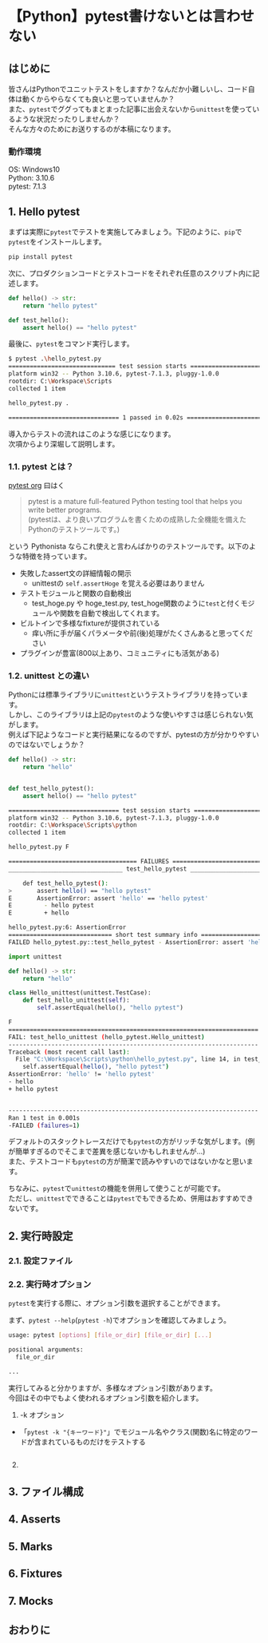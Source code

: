 # 【Python】pytest書けないとは言わせない

## はじめに

皆さんはPythonでユニットテストをしますか？なんだか小難しいし、コード自体は動くからやらなくても良いと思っていませんか？  
また、`pytest`でググってもまとまった記事に出会えないから`unittest`を使っているような状況だったりしませんか？  
そんな方々のためにお送りするのが本稿になります。

### 動作環境

OS: Windows10  
Python: 3.10.6  
pytest: 7.1.3  

## 1. Hello pytest

まずは実際に`pytest`でテストを実施してみましょう。下記のように、`pip`で`pytest`をインストールします。

```sh
pip install pytest
```

次に、プロダクションコードとテストコードをそれぞれ任意のスクリプト内に記述します。

```py::hello.py
def hello() -> str:
    return "hello pytest"

def test_hello():
    assert hello() == "hello pytest"
```

最後に、`pytest`をコマンド実行します。

```sh
$ pytest .\hello_pytest.py
============================== test session starts ==============================
platform win32 -- Python 3.10.6, pytest-7.1.3, pluggy-1.0.0
rootdir: C:\Workspace\Scripts
collected 1 item                                                                  

hello_pytest.py .                                                          [100%]

=============================== 1 passed in 0.02s ===============================
```

導入からテストの流れはこのような感じになります。  
次項からより深堀して説明します。

### 1.1. pytest とは？

[pytest org](https://docs.pytest.org/en/stable/) 曰はく
> pytest is a mature full-featured Python testing tool that helps you write better programs.  
> (pytestは、より良いプログラムを書くための成熟した全機能を備えたPythonのテストツールです。)

という Pythonista ならこれ使えと言わんばかりのテストツールです。以下のような特徴を持っています。

- 失敗したassert文の詳細情報の開示
  - unittestの `self.assertHoge` を覚える必要はありません
- テストモジュールと関数の自動検出
  - test_hoge.py や hoge_test.py, test_hoge関数のように`test`と付くモジュールや関数を自動で検出してくれます。
- ビルトインで多様なfixtureが提供されている
  - 痒い所に手が届くパラメータや前(後)処理がたくさんあると思ってください
- プラグインが豊富(800以上あり、コミュニティにも活気がある)

### 1.2. unittest との違い

Pythonには標準ライブラリに`unittest`というテストライブラリを持っています。  
しかし、このライブラリは上記の`pytest`のような使いやすさは感じられない気がします。  
例えば下記ようなコードと実行結果になるのですが、pytestの方が分かりやすいのではないでしょうか？

```py
def hello() -> str:
    return "hello"


def test_hello_pytest():
    assert hello() == "hello pytest"
```

```sh
=============================== test session starts ===============================
platform win32 -- Python 3.10.6, pytest-7.1.3, pluggy-1.0.0
rootdir: C:\Workspace\Scripts\python
collected 1 item

hello_pytest.py F                                                            [100%]

==================================== FAILURES ===================================== 
________________________________ test_hello_pytest ________________________________ 

    def test_hello_pytest():
>       assert hello() == "hello pytest"
E       AssertionError: assert 'hello' == 'hello pytest'
E         - hello pytest
E         + hello

hello_pytest.py:6: AssertionError
============================= short test summary info ============================= 
FAILED hello_pytest.py::test_hello_pytest - AssertionError: assert 'hello' == 'he...================================ 1 failed in 0.19s ================================ 
```

```py
import unittest

def hello() -> str:
    return "hello"

class Hello_unittest(unittest.TestCase):
    def test_hello_unittest(self):
        self.assertEqual(hello(), "hello pytest")
```

```sh
F
======================================================================
FAIL: test_hello_unittest (hello_pytest.Hello_unittest)
----------------------------------------------------------------------
Traceback (most recent call last):
  File "C:\Workspace\Scripts\python\hello_pytest.py", line 14, in test_hello_unittest
    self.assertEqual(hello(), "hello pytest")
AssertionError: 'hello' != 'hello pytest'
- hello
+ hello pytest


----------------------------------------------------------------------
Ran 1 test in 0.001s
-FAILED (failures=1)
```

デフォルトのスタックトレースだけでも`pytest`の方がリッチな気がします。(例が簡単すぎるのでそこまで差異を感じないかもしれませんが...)  
また、テストコードも`pytest`の方が簡潔で読みやすいのではないかなと思います。

ちなみに、`pytest`で`unittest`の機能を併用して使うことが可能です。  
ただし、`unittest`でできることは`pytest`でもできるため、併用はおすすめできないです。

## 2. 実行時設定

### 2.1. 設定ファイル

### 2.2. 実行時オプション

`pytest`を実行する際に、オプション引数を選択することができます。

まず、`pytest --help`(`pytest -h`)でオプションを確認してみましょう。

```sh
usage: pytest [options] [file_or_dir] [file_or_dir] [...]

positional arguments:
  file_or_dir

...
```

実行してみると分かりますが、多様なオプション引数があります。  
今回はその中でもよく使われるオプション引数を紹介します。

1. -k オプション
  - 「`pytest -k "{キーワード}"`」でモジュール名やクラス(関数)名に特定のワードが含まれているものだけをテストする

    ```py
    ```

2. 

## 3. ファイル構成

## 4. Asserts

## 5. Marks

## 6. Fixtures

## 7. Mocks

## おわりに
